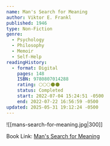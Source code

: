 ```yaml
---
name: Man's Search for Meaning
author: Viktor E. Frankl
published: 1946
type: Non-Fiction
genre:
  - Psychology
  - Philosophy
  - Memoir
  - Self-Help
readingHistory:
  - format: Digital
    pages: 148
    ISBN: 9780807014288
    rating: 🌕🌕🌕🌑🌑
    status: Completed
    start: 2022-07-04 15:24:51 -0500
    end: 2022-07-22 16:56:59 -0500
updated: 2025-05-31 19:12:24 -0500
---
```


![[mans-search-for-meaning.jpg|300]]

Book Link: [Man's Search for Meaning](https://www.goodreads.com/book/show/4069.Man_s_Search_for_Meaning)
